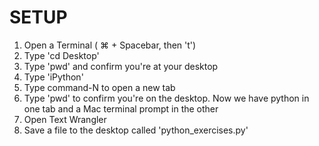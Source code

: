 # SETUP
1. Open a Terminal ( &#8984; + Spacebar, then 't')
2. Type 'cd Desktop'
3. Type 'pwd' and confirm you're at your desktop
4. Type 'iPython'
5. Type command-N to open a new tab
6. Type 'pwd' to confirm you're on the desktop. Now we have python in one tab and a Mac terminal prompt in the other
7. Open Text Wrangler
8. Save a file to the desktop called 'python_exercises.py'
